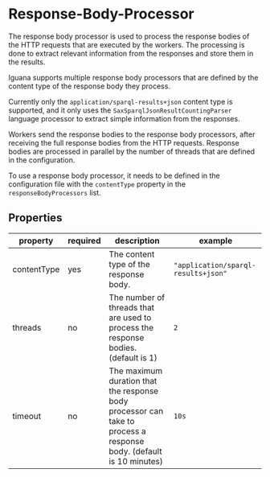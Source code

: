 # Response-Body-Processor

The response body processor is used
to process the response bodies of the HTTP requests that are executed by the workers.
The processing is done to extract relevant information from the responses and store them in the results.

Iguana supports multiple response body processors that are defined by the content type of the response body they process.

Currently only the `application/sparql-results+json` content type is supported, 
and it only uses the `SaxSparqlJsonResultCountingParser` language processor 
to extract simple information from the responses.

Workers send the response bodies to the response body processors, 
after receiving the full response bodies from the HTTP requests.
Response bodies are processed in parallel by the number of threads that are defined in the configuration.

To use a response body processor, it needs to be defined in the configuration file with the `contentType` property
in the `responseBodyProcessors` list.

## Properties
| property    | required | description                                                                                                        | example                             |
|-------------|----------|--------------------------------------------------------------------------------------------------------------------|-------------------------------------|
| contentType | yes      | The content type of the response body.                                                                             | `"application/sparql-results+json"` |
| threads     | no       | The number of threads that are used to process the response bodies. (default is 1)                                 | `2`                                 |
| timeout     | no       | The maximum duration that the response body processor can take to process a response body. (default is 10 minutes) | `10s`                               |